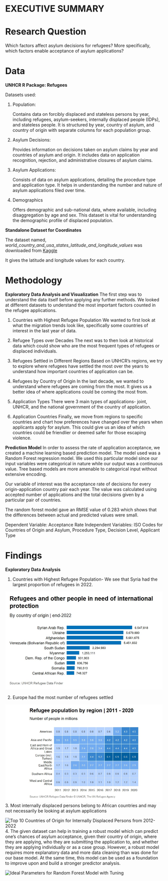 # EXECUTIVE SUMMARY

# Research Question

Which factors affect asylum decisions for refugees? More specifically,
which factors enable acceptance of asylum applications?

# Data

**UNHCR R Package: Refugees**

Datasets used:

1.  Population:

    Contains data on forcibly displaced and stateless persons by year,
    including refugees, asylum-seekers, internally displaced people
    (IDPs), and stateless people. It is structured by year, country of
    asylum, and country of origin with separate columns for each
    population group.

2.  Asylum Decisions:

    Provides information on decisions taken on asylum claims by year and
    countries of asylum and origin. It includes data on application
    recognition, rejection, and administrative closures of asylum
    claims.

3.  Asylum Applications:

    Consists of data on asylum applications, detailing the procedure
    type and application type. It helps in understanding the number and
    nature of asylum applications filed over time.

4.  Demographics

    Offers demographic and sub-national data, where available, including
    disaggregation by age and sex. This dataset is vital for
    understanding the demographic profile of displaced population.

**Standalone Dataset for Coordinates**

The dataset named,
*world_country_and_usa_states_latitude_and_longitude_values* was
downloaded from
[Kaggle](https://www.kaggle.com/datasets/paultimothymooney/latitude-and-longitude-for-every-country-and-state?resource=download)

It gives the latitude and longitude values for each country.

# Methodology

**Exploratory Data Analysis and Visualization** The first step was to
understand the data itself before applying any further methods. We
looked at different datasets to understand the most important factors
counted in the refugee applications.

1.  Countries with Highest Refugee Population We wanted to first look at
    what the migration trends look like, specifically some countries of
    interest in the last year of data.

2.  Refugee Types over Decades The next was to then look at historical
    data which could show who are the most frequent types of refugees or
    displaced individuals.

3.  Refugees Settled in Different Regions Based on UNHCR’s regions, we
    try to explore where refugees have settled the most over the years
    to understand how important countries of application can be.

4.  Refugees by Country of Origin In the last decade, we wanted to
    understand where refugees are coming from the most. It gives us a
    better idea of where applications could be coming the most from.

5.  Application Types There were 3 main types of applications- joint,
    UNHCR, and the national government of the country of application.

6.  Application Countries Finally, we move from regions to specific
    countries and chart how preferences have changed over the years when
    applicants apply for asylum. This could give us an idea of which
    countries could be friendlier or deemed safer for those escaping
    violence.

**Prediction Model** In order to assess the rate of application
acceptance, we created a machine learning based prediction model. The
model used was a Random Forest regression model. We used this particular
model since our input variables were categorical in nature while our
output was a continuous value. Tree based models are more amenable to
categorical input without extensive encoding.

Our variable of interest was the acceptance rate of decisions for every
origin-application country pair each year. The value was calculated
using accepted number of applications and the total decisions given by a
particular pair of countries.

The random forest model gave an RMSE value of 0.283 which shows that the
differences between actual and predicted values were small.

Dependent Variable: Acceptance Rate Independent Variables: ISO Codes for
Countries of Origin and Asylum, Procedure Type, Decision Level,
Applicant Type

# Findings

**Exploratory Data Analysis**

1.  Countries with Highest Refugee Population- We see that Syria had the
    largest proportion of refugees in 2022.

![Top 10 Countries of Origin in 2022](data/refugee_countries_top10.jpg)

2.  Europe had the most number of refugees settled

![Regions where Refugees have Settled](data/heatmap.jpg) 3. Most
internally displaced persons belong to African countries and may not
necessarily be looking at asylum applications

![Top 10 Countries of Origin for Internally Displaced Persons from
2012-2022](data/country_of_origin_idpjpg.jpg) 4. The given dataset can
help in training a robust model which can predict one’s chances of
asylum acceptance, given their country of origin, where they are
applying, who they are submitting the application to, and whether they
are applying individually or as a case group. However, a robust model
requires more explanatory data and more data cleaning than was done for
our base model. At the same time, this model can be used as a foundation
to improve upon and build a stronger predictor analysis.

![Ideal Parameters for Random Forest Model with
Tuning](data/model_parameters.png)
